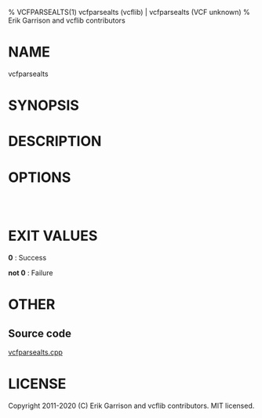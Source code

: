 % VCFPARSEALTS(1) vcfparsealts (vcflib) | vcfparsealts (VCF unknown)
% Erik Garrison and vcflib contributors

# NAME

vcfparsealts

# SYNOPSIS



# DESCRIPTION



# OPTIONS

```



```

# EXIT VALUES

**0**
: Success

**not 0**
: Failure

# OTHER

## Source code

[vcfparsealts.cpp](https://github.com/vcflib/vcflib/blob/master/src/vcfparsealts.cpp)

# LICENSE

Copyright 2011-2020 (C) Erik Garrison and vcflib contributors. MIT licensed.

<!--
  Created with ./scripts/bin2md.rb scripts/bin2md-template.erb
-->
